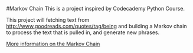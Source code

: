 #Markov Chain
This is a project inspired by Codecademy Python Course.

This project will fetching text from http://www.goodreads.com/quotes/tag/being and building a Markov chain to process the text that is pulled in, and generate new phrases.

[More information on the Markov Chain](https://en.wikipedia.org/wiki/Markov_chain)
